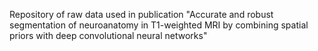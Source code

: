 Repository of raw data used in publication "Accurate and robust segmentation of neuroanatomy in T1-weighted MRI by combining spatial priors with deep convolutional neural networks"
